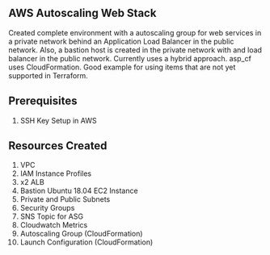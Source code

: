 ## AWS Autoscaling Web Stack
Created complete environment with a autoscaling group for web services in a private network behind an Application Load Balancer in the public network. Also, a bastion host is created in the private network with and load balancer in the public network. Currently uses a hybrid approach. asp_cf uses CloudFormation. Good example for using items that are not yet supported in Terraform.

## Prerequisites
1. SSH Key Setup in AWS

## Resources Created
1. VPC
1. IAM Instance Profiles
1. x2 ALB
1. Bastion Ubuntu 18.04 EC2 Instance
1. Private and Public Subnets
1. Security Groups
1. SNS Topic for ASG
1. Cloudwatch Metrics
1. Autoscaling Group (CloudFormation)
1. Launch Configuration (CloudFormation)

